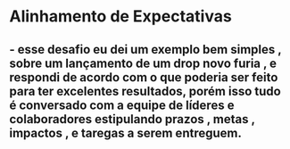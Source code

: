 # Alinhamento de Expectativas


## - esse desafio eu dei um exemplo bem simples , sobre um lançamento de um drop novo furia , e respondi de acordo com o que poderia ser feito para ter excelentes resultados, porém isso tudo é conversado com a equipe de líderes e colaboradores estipulando prazos , metas , impactos , e taregas a serem entreguem.
